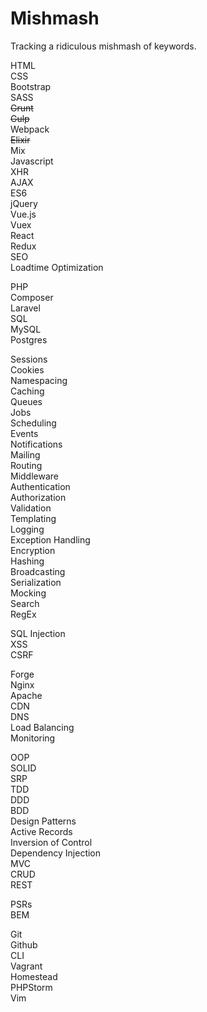 # Mishmash
Tracking a ridiculous mishmash of keywords.

HTML  
CSS  
Bootstrap  
SASS  
~~Grunt~~  
~~Gulp~~  
Webpack  
~~Elixir~~  
Mix  
Javascript  
XHR  
AJAX  
ES6  
jQuery  
Vue.js  
Vuex  
React  
Redux  
SEO  
Loadtime Optimization  
  
PHP  
Composer  
Laravel  
SQL  
MySQL  
Postgres  
  
Sessions  
Cookies    
Namespacing  
Caching  
Queues  
Jobs  
Scheduling  
Events  
Notifications  
Mailing  
Routing  
Middleware    
Authentication  
Authorization  
Validation  
Templating  
Logging  
Exception Handling  
Encryption  
Hashing  
Broadcasting  
Serialization  
Mocking  
Search  
RegEx  
  
SQL Injection  
XSS  
CSRF  
  
Forge  
Nginx  
Apache  
CDN  
DNS  
Load Balancing  
Monitoring  
  
OOP  
SOLID  
SRP  
TDD  
DDD  
BDD  
Design Patterns  
Active Records  
Inversion of Control  
Dependency Injection  
MVC  
CRUD  
REST  
  
PSRs  
BEM  
  
Git  
Github  
CLI  
Vagrant  
Homestead  
PHPStorm  
Vim  

  
